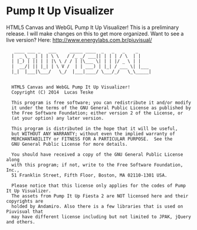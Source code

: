 Pump It Up Visualizer
=========

HTML5 Canvas and WebGL Pump It Up Visualizer!
This is a preliminary release. I will make changes on this to get more organized.
Want to see a live version? Here: http://www.energylabs.com.br/piuvisual/

       ____ ___ _   ___     _____ ____  _   _   _    _     
      |  _ \_ _| | | \ \   / /_ _/ ___|| | | | / \  | |    
      | |_) | || | | |\ \ / / | |\___ \| | | |/ _ \ | |    
      |  __/| || |_| | \ V /  | | ___) | |_| / ___ \| |___ 
      |_|  |___|\___/   \_/  |___|____/ \___/_/   \_\_____|
                                                           
  
      HTML5 Canvas and WebGL Pump It Up Visualizer!
      Copyright (C) 2014  Lucas Teske
  
      This program is free software; you can redistribute it and/or modify
      it under the terms of the GNU General Public License as published by
      the Free Software Foundation; either version 2 of the License, or
      (at your option) any later version.
  
      This program is distributed in the hope that it will be useful,
      but WITHOUT ANY WARRANTY; without even the implied warranty of
      MERCHANTABILITY or FITNESS FOR A PARTICULAR PURPOSE.  See the
      GNU General Public License for more details.
  
      You should have received a copy of the GNU General Public License along
      with this program; if not, write to the Free Software Foundation, Inc.,
      51 Franklin Street, Fifth Floor, Boston, MA 02110-1301 USA.
      
      Please notice that this license only applies for the codes of Pump It Up Visualizer.
      The assets from Pump It Up Fiesta 2 are NOT licensed here and their copyrights are
      holded by Andamiro. Also there is a few libraries that is used on Piuvisual that
      may have different license including but not limited to JPAK, jQuery and others.
    
